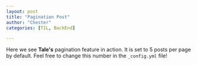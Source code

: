 ```yaml
---
layout: post
title: "Pagination Post"
author: "Chester"
categories: [TIL, BackEnd]

---
```


Here we see **Tale's** pagination feature in action. It is set to 5 posts per page by default. Feel free to change this number in the `_config.yml` file!
